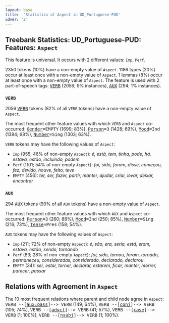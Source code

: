 ```yaml
---
layout: base
title:  'Statistics of Aspect in UD_Portuguese-PUD'
udver: '2'
---
```


## Treebank Statistics: UD_Portuguese-PUD: Features: `Aspect`

This feature is universal.
It occurs with 2 different values: `Imp`, `Perf`.

2350 tokens (10%) have a non-empty value of `Aspect`.
1186 types (20%) occur at least once with a non-empty value of `Aspect`.
1 lemmas (8%) occur at least once with a non-empty value of `Aspect`.
The feature is used with 2 part-of-speech tags: <tt><a href="pt_pud-pos-VERB.html">VERB</a></tt> (2056; 9% instances), <tt><a href="pt_pud-pos-AUX.html">AUX</a></tt> (294; 1% instances).

### `VERB`

2056 <tt><a href="pt_pud-pos-VERB.html">VERB</a></tt> tokens (82% of all `VERB` tokens) have a non-empty value of `Aspect`.

The most frequent other feature values with which `VERB` and `Aspect` co-occurred: <tt><a href="pt_pud-feat-Gender.html">Gender</a></tt><tt>=EMPTY</tt> (1699; 83%), <tt><a href="pt_pud-feat-Person.html">Person</a></tt><tt>=3</tt> (1428; 69%), <tt><a href="pt_pud-feat-Mood.html">Mood</a></tt><tt>=Ind</tt> (1394; 68%), <tt><a href="pt_pud-feat-Number.html">Number</a></tt><tt>=Sing</tt> (1303; 63%).

`VERB` tokens may have the following values of `Aspect`:

* `Imp` (955; 46% of non-empty `Aspect`): <em>é, está, tem, tinha, pode, há, estava, estão, incluindo, podem</em>
* `Perf` (1101; 54% of non-empty `Aspect`): <em>foi, sido, foram, disse, começou, fez, devido, houve, feito, teve</em>
* `EMPTY` (456): <em>ter, ser, fazer, partir, manter, ajudar, criar, levar, deixar, encontrar</em>

### `AUX`

294 <tt><a href="pt_pud-pos-AUX.html">AUX</a></tt> tokens (90% of all `AUX` tokens) have a non-empty value of `Aspect`.

The most frequent other feature values with which `AUX` and `Aspect` co-occurred: <tt><a href="pt_pud-feat-Person.html">Person</a></tt><tt>=3</tt> (260; 88%), <tt><a href="pt_pud-feat-Mood.html">Mood</a></tt><tt>=Ind</tt> (250; 85%), <tt><a href="pt_pud-feat-Number.html">Number</a></tt><tt>=Sing</tt> (216; 73%), <tt><a href="pt_pud-feat-Tense.html">Tense</a></tt><tt>=Pres</tt> (158; 54%).

`AUX` tokens may have the following values of `Aspect`:

* `Imp` (211; 72% of non-empty `Aspect`): <em>é, são, era, seria, está, eram, estava, estão, sendo, tornando</em>
* `Perf` (83; 28% of non-empty `Aspect`): <em>foi, sido, tornou, foram, tornado, permaneceu, consideradas, considerado, declarado, declarou</em>
* `EMPTY` (34): <em>ser, estar, tornar, declarar, estarem, ficar, manter, morrer, parecer, passar</em>

## Relations with Agreement in `Aspect`

The 10 most frequent relations where parent and child node agree in `Aspect`:
<tt>VERB --[<tt><a href="pt_pud-dep-aux-pass.html">aux:pass</a></tt>]--> VERB</tt> (149; 64%),
<tt>VERB --[<tt><a href="pt_pud-dep-conj.html">conj</a></tt>]--> VERB</tt> (105; 74%),
<tt>VERB --[<tt><a href="pt_pud-dep-advcl.html">advcl</a></tt>]--> VERB</tt> (41; 57%),
<tt>VERB --[<tt><a href="pt_pud-dep-case.html">case</a></tt>]--> VERB</tt> (1; 100%),
<tt>VERB --[<tt><a href="pt_pud-dep-nsubj.html">nsubj</a></tt>]--> VERB</tt> (1; 100%).

